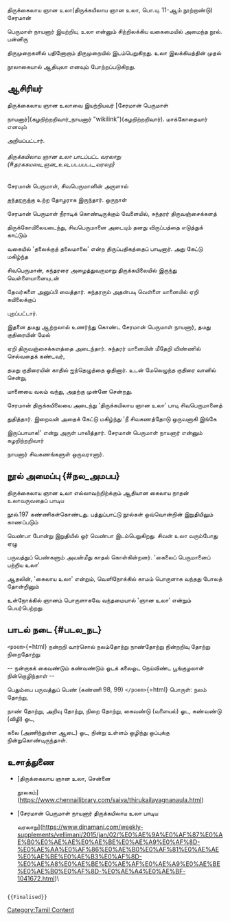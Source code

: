 திருக்கைலாய ஞான உலா(திருக்கயிலாய ஞான உலா, பொ.யு. 11-ஆம் நூற்றாண்டு) சேரமான்
பெருமாள் நாயனார் இயற்றிய, உலா என்னும் சிற்றிலக்கிய வகைமையில் அமைந்த நூல். பன்னிரு
திருமுறைகளில் பதினோறாம் திருமுறையில் இடம்பெறுகிறது. உலா இலக்கியத்தின் முதல்
நூலாகையால் ஆதியுலா எனவும் போற்றப்படுகிறது.

## ஆசிரியர்

திருக்கைலாய ஞான உலாவை இயற்றியவர் [சேரமான் பெருமாள்
நாயனார்](கழறிற்றறிவார்_நாயனார் "wikilink")(கழறிற்றறிவார்). மாக்கோதையார் எனவும்
அறியப்பட்டார்.

###### திருக்கயிலாய ஞான உலா பாடப்பட்ட வரலாறு {#தரககயலய_ஞன_உல_படபபடட_வரலற}

சேரமான் பெருமாள், சிவபெருமானின் அருளால்
[சுந்தரருக்கு](சுந்தரமூர்த்தி_நாயனார் "wikilink") உற்ற தோழராக இருந்தார். ஒருநாள்
சேரமான் பெருமாள் நீராடிக் கொண்டிருக்கும் வேளையில், சுந்தரர் திருவஞ்சைக்களத்
திருக்கோயிலையடைந்து, சிவபெருமானை அடையும் தனது விருப்பத்தை எடுத்துக் காட்டும்
வகையில் 'தலைக்குத் தலைமாலை' என்ற திருப்பதிகத்தைப் பாடினார். அது கேட்டு மகிழ்ந்த
சிவபெருமான், சுந்தரரை அழைத்துவருமாறு திருக்கயிலையில் இருந்து வெள்ளையானையுடன்
தேவர்களை அனுப்பி வைத்தார். சுந்தரரும் அதன்படி வெள்ளை யானையில் ஏறி கயிலைக்குப்
புறப்பட்டார்.

இதனை தமது ஆற்றலால் உணர்ந்து கொண்ட சேரமான் பெருமாள் நாயனார், தமது குதிரையின் மேல்
ஏறி திருவஞ்சைக்களத்தை அடைந்தார். சுந்தரர் யானையின் மீதேறி விண்ணில் செல்வதைக் கண்டவர்,
தமது குதிரையின் காதில் ஐந்தெழுத்தை ஓதினார். உடன் மேலெழுந்த குதிரை வானில் சென்று,
யானையை வலம் வந்து, அதற்கு முன்னே சென்றது.

சேரமான் திருக்கயிலையை அடைந்து 'திருக்கயிலாய ஞான உலா' பாடி சிவபெருமானைத்
துதித்தார். இறைவன் அதைக் கேட்டு மகிழ்ந்து 'நீ சிவகணத்தோடு ஒருவனாகி இங்கே
இருப்பாயாக!' என்று அருள் பாலித்தார். சேரமான் பெருமாள் நாயனார் என்னும் கழறிற்றறிவார்
நாயனார் சிவகணங்களுள் ஒருவரானார்.

## நூல் அமைப்பு {#நல_அமபப}

திருக்கைலாய ஞான உலா எல்லாவற்றிற்க்கும் ஆதியான கைலாய நாதன் உலாவருவதைப் பாடிய
நூல்.197 கண்ணிகள்கொண்டது. பத்துப்பாட்டு நூல்கள் ஒவ்வொன்றின் இறுதியிலும் காணப்படும்
வெண்பா போன்று இறுதியில் ஓர் வெண்பா இடம்பெறுகிறது. சிவன் உலா வரும்போது ஏழு
பருவத்துப் பெண்களும் அவன்மீது காதல் கொள்கின்றனர். 'கைலைப் பெருமானைப் பற்றிய உலா'
ஆதலின், 'கைலாய உலா' என்றும், வெளிநோக்கில் காமம் பொருளாக வந்தது போலத் தோன்றினும்
உள்நோக்கில் ஞானம் பொருளாகவே வந்தமையால் 'ஞான உலா' என்றும் பெயர்பெற்றது.

## பாடல் நடை {#படல_நட}

`<poem>`{=html} நன்றறி வார்சொல் நலம்தோற்று நாண்தோற்று நின்றறிவு தோற்று நிறைதோற்று
-- நன்றாகக் கைவண்டும் கண்வண்டும் ஓடக் கலைஓட நெய்விண்ட பூங்குழலாள் நின்றொழிந்தாள் --
பெதும்பை பருவத்துப் பெண் (கண்ணி 98, 99) `</poem>`{=html} பொருள்: நலம் தோற்று,
நாண் தோற்று, அறிவு தோற்று, நிறை தோற்று, கைவண்டு (வளையல்) ஓட, கண்வண்டு (விழி) ஓட,
கலை (அணிந்துள்ள ஆடை) ஓட, நின்று உள்ளம் ஒழிந்து ஒப்புக்கு நின்றுகொண்டிருந்தாள்.

## உசாத்துணை

-   [திருக்கைலாய ஞான உலா, சென்னை
    நூலகம்](https://www.chennailibrary.com/saiva/thirukailayagnanaula.html)
-   [சேரமான் பெருமாள் நாயனார் திருக்கயிலாய உலா பாடிய
    வரலாறு](https://www.dinamani.com/weekly-supplements/vellimani/2015/jan/02/%E0%AE%9A%E0%AF%87%E0%AE%B0%E0%AE%AE%E0%AE%BE%E0%AE%A9%E0%AF%8D-%E0%AE%AA%E0%AF%86%E0%AE%B0%E0%AF%81%E0%AE%AE%E0%AE%BE%E0%AE%B3%E0%AF%8D-%E0%AE%A8%E0%AE%BE%E0%AE%AF%E0%AE%A9%E0%AE%BE%E0%AE%B0%E0%AF%8D-%E0%AE%A4%E0%AE%BF-1041672.html)\

```{=mediawiki}
{{Finalised}}
```
[Category:Tamil Content](Category:Tamil_Content "wikilink")
